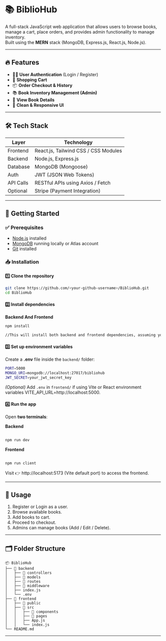 # 📚 BiblioHub
A full-stack JavaScript web application that allows users to browse books, manage a cart, place orders, and provides admin functionality to manage inventory.  
Built using the **MERN** stack (MongoDB, Express.js, React.js, Node.js).

---

## 🔥 Features
- 🧑‍💼 **User Authentication** (Login / Register)
- 🛒 **Shopping Cart**
- 📦 **Order Checkout & History**
- 📚 **Book Inventory Management (Admin)**
- 🧾 **View Book Details**
- 🎨 **Clean & Responsive UI**

---

## 🛠️ Tech Stack
| Layer      | Technology                          |
|------------|--------------------------------------|
| Frontend   | React.js, Tailwind CSS / CSS Modules |
| Backend    | Node.js, Express.js                  |
| Database   | MongoDB (Mongoose)                   |
| Auth       | JWT (JSON Web Tokens)                |
| API Calls  | RESTful APIs using Axios / Fetch     |
| Optional   | Stripe (Payment Integration)         |

---

## 🚀 Getting Started

### ✅ Prerequisites
- [Node.js](https://nodejs.org/) installed
- [MongoDB](https://www.mongodb.com/) running locally or Atlas account
- [Git](https://git-scm.com/) installed

### 📥 Installation

#### 1️⃣ Clone the repository
```bash
git clone https://github.com/<your-github-username>/BiblioHub.git
cd BiblioHub
```

#### 2️⃣ Install dependencies
**Backend And Frontend**
```bash
npm install

//This will install both backend and frontend dependencies, assuming your package.json includes the necessary packages.
```



#### 3️⃣ Set up environment variables
Create a **.env** file inside the `backend/` folder:
```bash
PORT=5000
MONGO_URI=mongodb://localhost:27017/bibliohub
JWT_SECRET=your_jwt_secret_key
```

*(Optional)* Add `.env` in `frontend/` if using Vite or React environment variables
VITE_API_URL=http://localhost:5000.

#### 4️⃣ Run the app
Open **two terminals**:

**Backend**
```bash
 
npm run dev
```

**Frontend**
```bash
 
npm run client
```

Visit 👉 http://localhost:5173
 (Vite default port) to access the frontend.

---

## 🧪 Usage
1. Register or Login as a user.  
2. Browse available books.  
3. Add books to cart.  
4. Proceed to checkout.  
5. Admins can manage books (Add / Edit / Delete).  

---

## 🗂️ Folder Structure
```plaintext
📦 BiblioHub
├── 📁 backend
│   ├── 📁 controllers
│   ├── 📁 models
│   ├── 📁 routes
│   ├── 📁 middleware
│   ├── index.js
│   └── .env
├── 📁 frontend
│   ├── 📁 public
│   ├── 📁 src
│   │   ├── 📁 components
│   │   ├── 📁 pages
│   │   ├── App.js
│   │   └── index.js
└── README.md
```

---